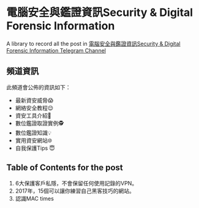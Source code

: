 # 電腦安全與鑑證資訊Security & Digital Forensic Information 

A library to record all the post in [電腦安全與鑑證資訊Security & Digital Forensic Information Telegram Channel](https://telegram.me/secforinfo)

## 頻道資訊
此頻道會公佈的資訊如下：
- 最新資安威脅😱
- 網絡安全教程😌
- 資安工具介紹🔑
- 數位鑑證取證實例🕵
- 數位鑑證知識💡
- 實用資安網站🌐
- 自我保護Tips 😇

## Table of Contents for the post
1. 6大保護客戶私隱，不會保留任何使用記錄的VPN。
2. 2017年，15個可以讓你練習自己黑客技巧的網站。
3. 認識MAC times
